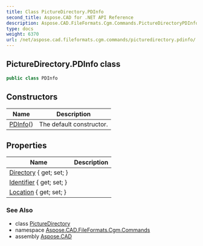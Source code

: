 ```yaml
---
title: Class PictureDirectory.PDInfo
second_title: Aspose.CAD for .NET API Reference
description: Aspose.CAD.FileFormats.Cgm.Commands.PictureDirectoryPDInfo class. 
type: docs
weight: 6370
url: /net/aspose.cad.fileformats.cgm.commands/picturedirectory.pdinfo/
---
```

## PictureDirectory.PDInfo class

```csharp
public class PDInfo
```

## Constructors

| Name | Description |
| --- | --- |
| [PDInfo](../../aspose.cad.fileformats.cgm.commands/picturedirectory.pdinfo/.ctor)() | The default constructor. |

## Properties

| Name | Description |
| --- | --- |
| [Directory](../../aspose.cad.fileformats.cgm.commands/picturedirectory.pdinfo/directory) { get; set; } |  |
| [Identifier](../../aspose.cad.fileformats.cgm.commands/picturedirectory.pdinfo/identifier) { get; set; } |  |
| [Location](../../aspose.cad.fileformats.cgm.commands/picturedirectory.pdinfo/location) { get; set; } |  |

### See Also

* class [PictureDirectory](../picturedirectory/)
* namespace [Aspose.CAD.FileFormats.Cgm.Commands](../../aspose.cad.fileformats.cgm.commands/)
* assembly [Aspose.CAD](../../)


